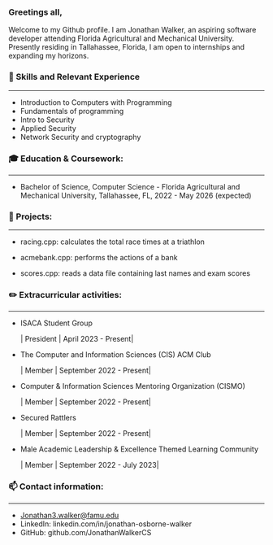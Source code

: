 ### Greetings all,

Welcome to my Github profile. I am Jonathan Walker, an aspiring software developer attending Florida Agricultural and Mechanical University. Presently residing in Tallahassee, Florida, I am open to internships and expanding my horizons. 

### 🔧 Skills and Relevant Experience
___
* Introduction to Computers with Programming
* Fundamentals of programming
* Intro to Security
* Applied Security
* Network Security and cryptography

### 🎓 Education & Coursework:
___
* Bachelor of Science, Computer Science - Florida Agricultural and Mechanical University, Tallahassee, FL, 2022 - May 2026 (expected)

### 🚀 Projects:
___
* racing.cpp: calculates the total race times at a triathlon
  
* acmebank.cpp: performs the actions of a bank
  
* scores.cpp: reads a data file containing last names and exam scores


### ✏️ Extracurricular activities:
___
* ISACA Student Group

  | President | April 2023 - Present|
  
* The Computer and Information Sciences (CIS) ACM Club

  | Member | September 2022 - Present|
  
* Computer & Information Sciences Mentoring Organization (CISMO)

  | Member | September 2022 - Present|
  
* Secured Rattlers

  | Member | September 2022 - Present|
  
* Male Academic Leadership & Excellence Themed Learning Community

  | Member | September 2022 - July 2023|


  
### 📫 Contact information:
___
* Jonathan3.walker@famu.edu
* LinkedIn: linkedin.com/in/jonathan-osborne-walker
* GitHub: github.com/JonathanWalkerCS
